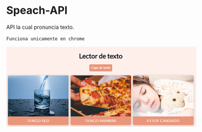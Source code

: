 # Speach-API

API la cual pronuncia texto.

```
Funciona unicamente en chrome
```

![captura](https://github.com/alextello/JS-speechAPI/blob/main/img/1.png?raw=true)
